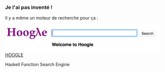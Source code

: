### Je l'ai pas inventé !

Il y a même un moteur de recherche pour ça :

![HOOGLE](resources/hoogle.png)
[HOOGLE](https://www.haskell.org/hoogle/)


Haskell Function Search Engine
